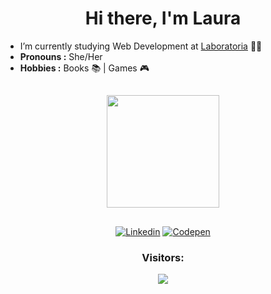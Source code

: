 <h1 align="center">Hi there, I'm Laura</h1> 


-  I’m currently studying Web Development at [Laboratoria](https://github.com/Laboratoria) :woman_technologist: 
-  **Pronouns :** She/Her
-  **Hobbies :** Books :books: | Games :video_game:  

##
<div align="center">
  <a href="https://github.com/lathne">
  <img height="180em" src="https://github-readme-stats.vercel.app/api/top-langs/?username=lathne&layout=compact&langs_count=7&theme=cobalt"/>
</div>

  ##
  
 <p align="center">
  <a href="https://www.linkedin.com/in/laura-tn/" target="_blank"><img src="https://img.shields.io/badge/LinkedIn-blue?style=flat&logo=linkedin&labelColor=blue" alt="Linkedin" /></a>
  <a href="https://codepen.io/lathne" target="_blank"><img src="https://img.shields.io/badge/-Codepen-black?style=flat&logo=Codepen&logoColor=white" alt="Codepen" /></a>
</p>
  
  <p align="center"> 

 <h3 align="center"> Visitors: </h3>
 <p align="center"> 
   <img alingn="center" src="https://profile-counter.glitch.me/lathne/count.svg" />
 </p>

</p>
  


